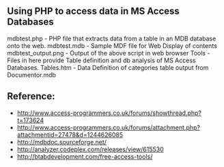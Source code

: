 ## Using PHP to access data in MS Access Databases

mdbtest.php - PHP file that extracts data from a table in an MDB database onto the web.
mdbtest.mdb - Sample MDF file for Web Display of contents
mdbtest_output.png - Output of the above script in web browser
Tools - Files in here provide Table definition and db analysis of MS Access Databases.
Tables.htm - Data Definition of categories table output from Documentor.mdb

## Reference:

* http://www.access-programmers.co.uk/forums/showthread.php?t=173624
* http://www.access-programmers.co.uk/forums/attachment.php?attachmentid=27478&d=1244626085
* http://mdbdoc.sourceforge.net/
* http://analyzer.codeplex.com/releases/view/615530
* http://btabdevelopment.com/free-access-tools/

